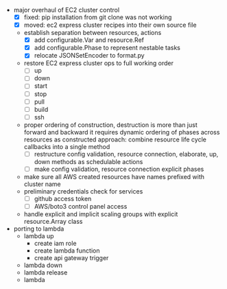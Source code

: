 - major overhaul of EC2 cluster control
  - [x] fixed: pip installation from git clone was not working
  - [x] moved: ec2 express cluster recipes into their own source file
  - establish separation between resources, actions
    - [x] add configurable.Var and resource.Ref
    - [x] add configurable.Phase to represent nestable tasks
    - [x] relocate JSONSetEncoder to format.py
  - restore EC2 express cluster ops to full working order
    - [ ] up
    - [ ] down
    - [ ] start
    - [ ] stop
    - [ ] pull
    - [ ] build
    - [ ] ssh
  - proper ordering of construction, destruction is more than just forward and backward
    it requires dynamic ordering of phases across resources as constructed
    approach: combine resource life cycle callbacks into a single method
    - [ ] restructure config validation, resource connection, elaborate, up, down methods as schedulable actions
    - [ ] make config validation, resource connection explicit phases
  - make sure all AWS created resources have names prefixed with cluster name
  - preliminary credentials check for services
    - [ ] github access token
    - [ ] AWS/boto3 control panel access
  - handle explicit and implicit scaling groups with explicit resource.Array class
- porting to lambda
  - lambda up
    - create iam role
    - create lambda function
    - create api gateway trigger    
  - lambda down
  - lambda release
  - lambda 
